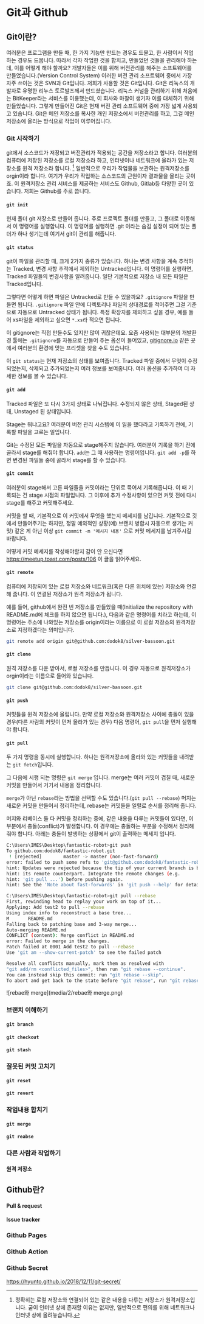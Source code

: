 # Git과 Github

## Git이란?

여러분은 프로그램을 만들 때, 한 가지 기능만 만드는 경우도 드물고, 한 사람이서 작업하는 경우도 드뭅니다. 따라서 각자 작업한 것을 합치고, 만들었던 것들을 관리해야 하는데, 이를 어떻게 해야 할까요? 개발자들은 이를 위해 버전관리를 해주는 소프트웨어를 만들었습니다.(Version Control System) 이러한 버전 관리 소프트웨어 중에서 가장 자주 쓰이는 것은 SVN과 Git입니다.
저희가 사용할 것은 Git입니다. Git은 리눅스의 개발자로 유명한 리누스 토르발즈께서 만드셨습니다. 리눅스 커널을 관리하기 위해 처음에는 BitKeeper라는 서비스를 이용했는데,  이 회사와 마찰이 생기자 이를 대체하기 위해 만들었습니다. 그렇게 만들어진 Git은 현재 버전 관리 소프트웨어 중에 가장 넓게 사용되고 있습니다. Git은 메인 저장소를 복사한 개인 저장소에서 버전관리를 하고, 그걸 메인 저장소에 올리는 방식으로 작업이 이루어집니다.

### Git 시작하기
 git에서 소스코드가 저장되고 버전관리가 적용되는 공간을 저장소라고 합니다. 여러분의 컴퓨터에 저장된 저장소를 로컬 저장소라 하고, 인터넷이나 네트워크에 올라가 있는 저장소를 원격 저장소라 합니다. [^1] 일반적으로 우리가 작업물을 보관하는 원격저장소를 orgin이라 합니다.  여기가 우리가 작업하는 소스코드의 근원이자 결과물을 올리는 곳이죠. 이 원격저장소 관리 서비스를 제공하는 서비스도 Github, Gitlab등 다양한 곳이 있습니다. 저희는 Github를 주로 씁니다.

[^1]: 정확히는 로컬 저장소와 연결되어 있는 같은 내용을 다루는 저장소가 원격저장소입니다. 굳이 인터넷 상에 존재할 이유는 없지만, 일반적으로 편의를 위해 네트워크나 인터넷 상에 올려놓습니다.

#### `git init`

현재 폴더 git 저장소로 만들어 줍니다. 주로 프로젝트 폴더를 만들고, 그 폴더로 이동해서 이 명령어를 실행합니다. 이 명령어를 실행하면 .git 이라는 숨김 설정이 되어 있는 폴더가 하나 생기는데 여기서 git이 관리를 해줍니다.

#### `git status`

 git이 파일을 관리할 때, 크게 2가지 종류가 있습니다. 하나는 변경 사항을 계속 추적하는 Tracked, 변경 사항 추적에서 제외하는 Untracked입니다. 이 명령어를 실행하면, Tracked 파일들의 변경사항을 알려줍니다. 일단 기본적으로 저장소 내 모든 파일은 Tracked입니다.

 그렇다면 어떻게 하면 파일은 Untracked로 만들 수 있을까요? `.gitignore` 파일을 만들면 됩니다. `.gitignore` 파일 안에 디렉토리나 파일의 상대경로를 적어주면 그걸 기준으로 자동으로 Untracked 상태가 됩니다. 특정 확장자를 제외하고 싶을 경우, 예를 들어 xs파일을 제외하고 싶으면 `*.xs`라 적으면 됩니다.

 이 gitignore는 직접 만들수도 있지만 많이 귀찮은데요. 요즘 사용되는 대부분의 개발환경 툴에는 `.gitignore`를 자동으로 만들어 주는 옵션이 들어있고, [gitignore.io](https://www.gitignore.io/) 같은 곳에서 여러분의 환경에 맞는 프리셋을 찾을 수도 있습니다.

 이 `git status`는 현재 저장소의 상태를 보여줍니다. Tracked 파일 중에서 무엇이 수정되었는지, 삭제되고 추가되었는지 여러 정보를 보여줍니다. 여러 옵션을 추가하여 더 자세한 정보를 볼 수 있습니다.

#### `git add`

 Tracked 파일은 또 다시 3가지 상태로 나눠집니다. 수정되지 않은 상태, Staged된 상태, Unstaged 된 상태입니다. 

 Stage는 뭐냐고요? 여러분이 버전 관리 시스템에 이 일을 했다라고 기록하기 전에, 기록할 파일을 고르는 일입니다.

 Git는 수정된 모든 파일을 자동으로 stage해주지 않습니다. 여러분이 기록을 하기 전에 골라서 stage를 해줘야 합니다. `add`는 그 때 사용하는 명령어입니다. `git add -p`를 하면 변경된 파일들 중에 골라서 stage를 할 수 있습니다.

#### `git commit`

 여러분이 stage해서 고른 파일들을 커밋이라는 단위로 묶어서 기록해줍니다. 이 때 기록되는 건 stage 시점의 파일입니다. 그 이후에 추가 수정사항이 있으면 커밋 전에 다시 stage를 해주고 커밋해주세요.

 커밋을 할 때, 기본적으로 이 커밋에서 무엇을 했는지 메세지를 남깁니다. 기본적으로 깃에서 만들어주기는 하지만, 정말 예외적인 상황(예) 브랜치 병합시 자동으로 생기는 커밋) 같은 게 아닌 이상 `git commit -m '메시지 내용'` 으로 커밋 메세지를 남겨주시길 바랍니다.

 어떻게 커밋 메세지를 작성해야할지 감이 안 오신다면 https://meetup.toast.com/posts/106 이 글을 읽어주세요.

#### `git remote`

 컴퓨터에 저장되어 있는 로컬 저장소와 네트워크(혹은 다른 위치에 있는) 저장소와 연결해 줍니다. 이 연결된 저장소가 원격 저장소가 됩니다.

 예를 들어, github에서 완전 빈 저장소를 만들었을 때(Initialize the repository with README.md에 체크를 하지 않으면 됩니다.),  다음과 같은 명령어를 치라고 하는데, 이 명령어는 주소에 나와있는 저장소를 origin이라는 이름으로 이 로컬 저장소의 원격저장소로 지정하겠다는 의미입니다.

```bash
git remote add origin git@github.com:dodok8/silver-bassoon.git
```

#### `git clone`

 원격 저장소를 다운 받아서, 로컬 저장소를 만듭니다. 이 경우 자동으로 원격저장소가 orgin이라는 이름으로 들어와 있습니다.

```bash
git clone git@github.com:dodok8/silver-bassoon.git
```

#### `git push`

 커밋들을 원격 저장소에 올립니다. 만약 로컬 저장소와 원격저장소 사이에 충돌이 있을 경우(다른 사람의 커밋이 먼저 올라가 있는 경우) 다음 명령어, `git pull`을 먼저 실행해야 합니다.

#### `git pull`

 두 가지 명령을 동시에 실행합니다. 하나는 원격저장소에 올라와 있는 커밋들을 내려받는 `git fetch`입니다.

 그 다음에 시행 되는 명령은 `git merge` 입니다. merge는 여러 커밋이 겹칠 때, 새로운 커밋을 만들어서 거기서 내용을 정리합니다.

 `merge`가 아닌 `rebase`라는 방법을 선택할 수도 있습니다.(`git pull --rebase`) 머지는 새로운 커밋을 만들어서 정리하는데, rebase는 커밋들을 일렬로 순서를 정리해 줍니다.

 머지와 리베이스 둘 다 커밋을 정리하는 중에, 같은 내용을 다루는 커밋들이 있다면, 이 부분에서 충돌(conflict)가 발생합니다. 이 경우에는 충돌하는 부분을 수정해서 정리해줘야 합니다. 아래는 충돌이 발생하는 상황에서 git이 출력하는 메세지 입니다.

```bash
C:\Users\IMES\Desktop\fantastic-robot>git push
To github.com:dodok8/fantastic-robot.git
 ! [rejected]        master -> master (non-fast-forward)
error: failed to push some refs to 'git@github.com:dodok8/fantastic-robot.git'
hint: Updates were rejected because the tip of your current branch is behind
hint: its remote counterpart. Integrate the remote changes (e.g.
hint: 'git pull ...') before pushing again.
hint: See the 'Note about fast-forwards' in 'git push --help' for details.

C:\Users\IMES\Desktop\fantastic-robot>git pull --rebase
First, rewinding head to replay your work on top of it...
Applying: Add test2 to pull --rebase
Using index info to reconstruct a base tree...
M       README.md
Falling back to patching base and 3-way merge...
Auto-merging README.md
CONFLICT (content): Merge conflict in README.md
error: Failed to merge in the changes.
Patch failed at 0001 Add test2 to pull --rebase
Use 'git am --show-current-patch' to see the failed patch

Resolve all conflicts manually, mark them as resolved with
"git add/rm <conflicted_files>", then run "git rebase --continue".
You can instead skip this commit: run "git rebase --skip".
To abort and get back to the state before "git rebase", run "git rebase --abort".
```

![rebae와 merge](media/2/rebae와 merge.png)

### 브랜치 이해하기

#### `git branch`

#### `git checkout`

#### `git stash`

### 잘못된 커밋 고치기

#### `git reset`

#### `git revert`

### 작업내용 합치기

#### `git merge`

#### `git reabse`

### 다른 사람과 작업하기

#### 원격 저장소

## Github란?

#### Pull & request

#### Issue tracker

### Github Pages

### Github Action

### Github Secret

https://hyunto.github.io/2018/12/11/git-secret/
